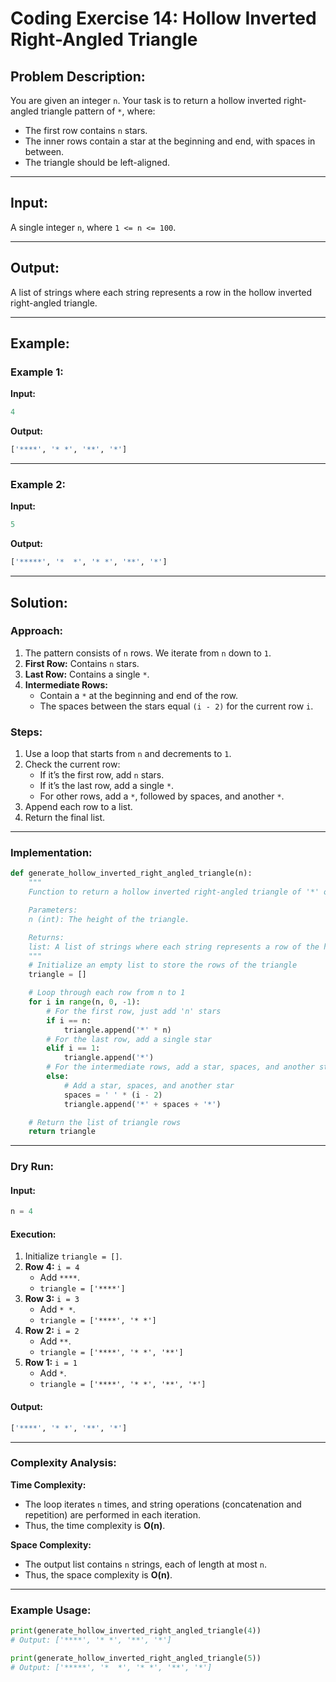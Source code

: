 # Coding Exercise 14: Hollow Inverted Right-Angled Triangle

## Problem Description:

You are given an integer `n`. Your task is to return a hollow inverted right-angled triangle pattern of `*`, where:
- The first row contains `n` stars.
- The inner rows contain a star at the beginning and end, with spaces in between.
- The triangle should be left-aligned.

---

## Input:

A single integer `n`, where `1 <= n <= 100`.

---

## Output:

A list of strings where each string represents a row in the hollow inverted right-angled triangle.

---

## Example:

### Example 1:

**Input:**
```python
4
```

**Output:**
```python
['****', '* *', '**', '*']
```

---

### Example 2:

**Input:**
```python
5
```

**Output:**
```python
['*****', '*  *', '* *', '**', '*']
```

---

## Solution:

### Approach:

1. The pattern consists of `n` rows. We iterate from `n` down to `1`.
2. **First Row:** Contains `n` stars.
3. **Last Row:** Contains a single `*`.
4. **Intermediate Rows:**
   - Contain a `*` at the beginning and end of the row.
   - The spaces between the stars equal `(i - 2)` for the current row `i`.

### Steps:
1. Use a loop that starts from `n` and decrements to `1`.
2. Check the current row:
   - If it’s the first row, add `n` stars.
   - If it’s the last row, add a single `*`.
   - For other rows, add a `*`, followed by spaces, and another `*`.
3. Append each row to a list.
4. Return the final list.

---

### Implementation:

```python
def generate_hollow_inverted_right_angled_triangle(n):
    """
    Function to return a hollow inverted right-angled triangle of '*' of side n as a list of strings.

    Parameters:
    n (int): The height of the triangle.

    Returns:
    list: A list of strings where each string represents a row of the hollow triangle.
    """
    # Initialize an empty list to store the rows of the triangle
    triangle = []

    # Loop through each row from n to 1
    for i in range(n, 0, -1):
        # For the first row, just add 'n' stars
        if i == n:
            triangle.append('*' * n)
        # For the last row, add a single star
        elif i == 1:
            triangle.append('*')
        # For the intermediate rows, add a star, spaces, and another star
        else:
            # Add a star, spaces, and another star
            spaces = ' ' * (i - 2)
            triangle.append('*' + spaces + '*')

    # Return the list of triangle rows
    return triangle
```

---

### Dry Run:

#### Input:
```python
n = 4
```

#### Execution:
1. Initialize `triangle = []`.
2. **Row 4:** `i = 4`
   - Add `****`.
   - `triangle = ['****']`
3. **Row 3:** `i = 3`
   - Add `* *`.
   - `triangle = ['****', '* *']`
4. **Row 2:** `i = 2`
   - Add `**`.
   - `triangle = ['****', '* *', '**']`
5. **Row 1:** `i = 1`
   - Add `*`.
   - `triangle = ['****', '* *', '**', '*']`

#### Output:
```python
['****', '* *', '**', '*']
```

---

### Complexity Analysis:

**Time Complexity:**
- The loop iterates `n` times, and string operations (concatenation and repetition) are performed in each iteration.
- Thus, the time complexity is **O(n)**.

**Space Complexity:**
- The output list contains `n` strings, each of length at most `n`.
- Thus, the space complexity is **O(n)**.

---

### Example Usage:

```python
print(generate_hollow_inverted_right_angled_triangle(4))
# Output: ['****', '* *', '**', '*']

print(generate_hollow_inverted_right_angled_triangle(5))
# Output: ['*****', '*  *', '* *', '**', '*']
